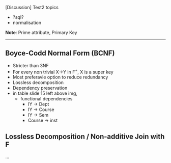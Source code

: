 [Discussion]
Test2 topics
- ?sql?
- normalisation


**Note**: Prime attribute, Primary Key

-----------------
## Boyce-Codd Normal Form (BCNF)
- Stricter than 3NF
- For every non trivial X$\to$Y in F$^+$, X is a super key
- Most preferavle option to reduce redundancy
- Lossless decomposition
- Dependency preservation
- in table slide 15 left above img,
  - functional dependencies
    - IY $\to$ Dept
    - IY $\to$ Course
    - IY $\to$ Sem
    - Course $\to$ inst
  
## Lossless Decomposition / Non-additive Join with F
...